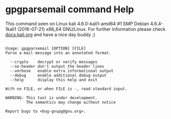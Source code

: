 # gpgparsemail command Help
 
 This command seen on Linux kali 4.6.0-kali1-amd64 #1 SMP Debian 4.6.4-1kali1 (2016-07-21) x86_64 GNU/Linux. For further information please check [docs.kali.org](docs.kali.org) and have a nice day buddy ;) 

~~~

Usage: gpgparsemail [OPTION] [FILE]
Parse a mail message into an annotated format.

  --crypto    decrypt or verify messages
  --no-header don't output the header lines
  --verbose   enable extra informational output
  --debug     enable additional debug output
  --help      display this help and exit

With no FILE, or when FILE is -, read standard input.

WARNING: This tool is under development.
         The semantics may change without notice

Report bugs to <bug-gnupg@gnu.org>.

~~~

